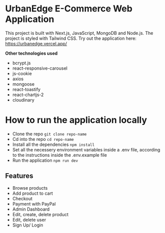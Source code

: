 ﻿# UrbanEdge E-Commerce Web Application

This project is built with Next.js, JavaScript, MongoDB and Node.js. The project is styled with Tailwind CSS. 
Try out the application here: https://urbanedge.vercel.app/

**Other technologies used**

 - bcrypt.js 
 - react-responsive-carousel
 - js-cookie
 - axios
 - mongoose
 - react-toastify
 - react-chartjs-2
 - cloudinary
 

# How to run the application locally

 - Clone the repo 
 `git clone repo-name`
 - Cd into the repo
 `cd repo-name`
 - Install all the dependencies
 `npm install`
 - Set all the necessery environment variables inside a .env file, according to the instructions inside the .env.example file 
 - Run the application 
 `npm run dev`

    

## Features

 - Browse products
 - Add product to cart
 - Checkout
 - Payment with PayPal 
 - Admin Dashboard 
 - Edit, create, delete product
 - Edit, delete user
 - Sign Up/ Login 
 


